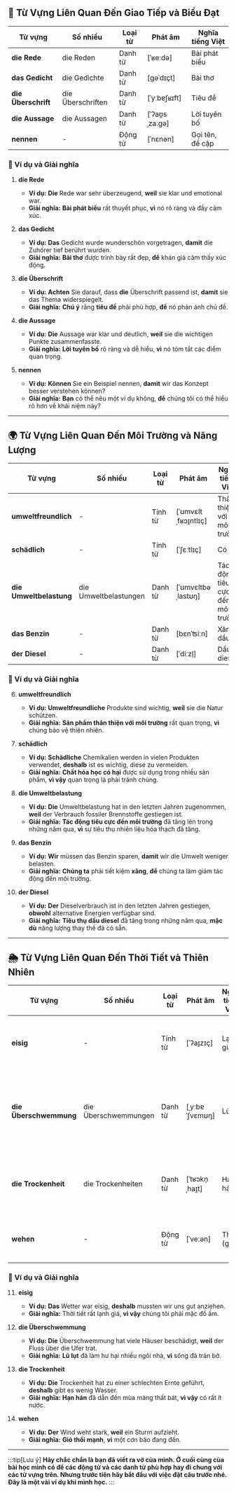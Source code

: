 ## **💬 Từ Vựng Liên Quan Đến Giao Tiếp và Biểu Đạt**

|**Từ vựng**|**Số nhiều**|**Loại từ**|**Phát âm**|**Nghĩa tiếng Việt**|
|---|---|---|---|---|
|**die Rede**|die Reden|Danh từ|[ˈʁeːdə]|Bài phát biểu|
|**das Gedicht**|die Gedichte|Danh từ|[ɡəˈdɪçt]|Bài thơ|
|**die Überschrift**|die Überschriften|Danh từ|[ˈyːbɐʃʁɪft]|Tiêu đề|
|**die Aussage**|die Aussagen|Danh từ|[ˈʔaʊ̯sˌzaːɡə]|Lời tuyên bố|
|**nennen**|-|Động từ|[ˈnɛnən]|Gọi tên, đề cập|

### **📌 Ví dụ và Giải nghĩa**

1. **die Rede**
    
    - **Ví dụ:** **Die** Rede war sehr überzeugend, **weil** sie klar und emotional war.
    - **Giải nghĩa:** **Bài phát biểu** rất thuyết phục, **vì** nó rõ ràng và đầy cảm xúc.
2. **das Gedicht**
    
    - **Ví dụ:** **Das** Gedicht wurde wunderschön vorgetragen, **damit** die Zuhörer tief berührt wurden.
    - **Giải nghĩa:** **Bài thơ** được trình bày rất đẹp, **để** khán giả cảm thấy xúc động.
3. **die Überschrift**
    
    - **Ví dụ:** **Achten** Sie darauf, dass **die** Überschrift passend ist, **damit** sie das Thema widerspiegelt.
    - **Giải nghĩa:** **Chú ý** rằng **tiêu đề** phải phù hợp, **để** nó phản ánh chủ đề.
4. **die Aussage**
    
    - **Ví dụ:** **Die** Aussage war klar und deutlich, **weil** sie die wichtigen Punkte zusammenfasste.
    - **Giải nghĩa:** **Lời tuyên bố** rõ ràng và dễ hiểu, **vì** nó tóm tắt các điểm quan trọng.
5. **nennen**
    
    - **Ví dụ:** **Können** Sie ein Beispiel nennen, **damit** wir das Konzept besser verstehen können?
    - **Giải nghĩa:** **Bạn** có thể nêu một ví dụ không, **để** chúng tôi có thể hiểu rõ hơn về khái niệm này?

---
## **🌍 Từ Vựng Liên Quan Đến Môi Trường và Năng Lượng**

|**Từ vựng**|**Số nhiều**|**Loại từ**|**Phát âm**|**Nghĩa tiếng Việt**|**Động từ thường đi kèm**|
|---|---|---|---|---|---|
|**umweltfreundlich**|-|Tính từ|[ˈʊmvɛltˌfʁɔɪ̯ntlɪç]|Thân thiện với môi trường|**sein, handeln**|
|**schädlich**|-|Tính từ|[ˈʃɛːtlɪç]|Có hại|**produzieren, vermeiden**|
|**die Umweltbelastung**|die Umweltbelastungen|Danh từ|[ˈʊmvɛltbəˌlastʊŋ]|Tác động tiêu cực đến môi trường|**verringern, erhöhen**|
|**das Benzin**|-|Danh từ|[bɛnˈʦiːn]|Xăng dầu|**tanken, sparen**|
|**der Diesel**|-|Danh từ|[ˈdiːzl̩]|Dầu diesel|**nutzen, abschaffen**|

### **📌 Ví dụ và Giải nghĩa**

6. **umweltfreundlich**
    
    - **Ví dụ:** **Umweltfreundliche** Produkte sind wichtig, **weil** sie die Natur schützen.
    - **Giải nghĩa:** **Sản phẩm thân thiện với môi trường** rất quan trọng, **vì** chúng bảo vệ thiên nhiên.
7. **schädlich**
    
    - **Ví dụ:** **Schädliche** Chemikalien werden in vielen Produkten verwendet, **deshalb** ist es wichtig, diese zu vermeiden.
    - **Giải nghĩa:** **Chất hóa học có hại** được sử dụng trong nhiều sản phẩm, **vì vậy** quan trọng là phải tránh chúng.
8. **die Umweltbelastung**
    
    - **Ví dụ:** **Die** Umweltbelastung hat in den letzten Jahren zugenommen, **weil** der Verbrauch fossiler Brennstoffe gestiegen ist.
    - **Giải nghĩa:** **Tác động tiêu cực đến môi trường** đã tăng lên trong những năm qua, **vì** sự tiêu thụ nhiên liệu hóa thạch đã tăng.
9. **das Benzin**
    
    - **Ví dụ:** **Wir** müssen das Benzin sparen, **damit** wir die Umwelt weniger belasten.
    - **Giải nghĩa:** **Chúng ta** phải tiết kiệm **xăng**, **để** chúng ta làm giảm tác động đến môi trường.
10. **der Diesel**
    
    - **Ví dụ:** **Der** Dieselverbrauch ist in den letzten Jahren gestiegen, **obwohl** alternative Energien verfügbar sind.
    - **Giải nghĩa:** **Tiêu thụ dầu diesel** đã tăng trong những năm qua, **mặc dù** năng lượng thay thế đã có sẵn.

---
## **🌦️ Từ Vựng Liên Quan Đến Thời Tiết và Thiên Nhiên**

|**Từ vựng**|**Số nhiều**|**Loại từ**|**Phát âm**|**Nghĩa tiếng Việt**|**Ví dụ**|
|---|---|---|---|---|---|
|**eisig**|-|Tính từ|[ˈʔaɪ̯zɪç]|Lạnh giá|_Das Wetter war eisig, **deshalb** mussten wir uns gut anziehen._   (Thời tiết rất lạnh giá, **vì vậy** chúng tôi phải mặc đồ ấm.)|
|**die Überschwemmung**|die Überschwemmungen|Danh từ|[ˌyːbɐˈʃvɛmʊŋ]|Lũ lụt|_Nach dem starken Regen gab es **Überschwemmungen**, **weshalb** viele Straßen unpassierbar waren._   (Sau trận mưa lớn, đã có **lũ lụt**, **vì vậy** nhiều con đường không thể đi được.)|
|**die Trockenheit**|die Trockenheiten|Danh từ|[ˈtʁɔkn̩ˌhaɪ̯t]|Hạn hán|_Die Trockenheit hat die Ernte zerstört, **deswegen** sind die Preise gestiegen._   (Hạn hán đã phá hủy mùa màng, **vì vậy** giá cả đã tăng lên.)|
|**wehen**|-|Động từ|[ˈveːən]|Thổi (gió)|_Der Wind weht sehr stark, **weil** ein Sturm kommt._   (Gió thổi rất mạnh, **vì** một cơn bão đang đến.)|

### **📌 Ví dụ và Giải nghĩa**

11. **eisig**
    
    - **Ví dụ:** **Das** Wetter war eisig, **deshalb** mussten wir uns gut anziehen.
    - **Giải nghĩa:** Thời tiết rất lạnh giá, **vì vậy** chúng tôi phải mặc đồ ấm.
12. **die Überschwemmung**
    
    - **Ví dụ:** **Die** Überschwemmung hat viele Häuser beschädigt, **weil** der Fluss über die Ufer trat.
    - **Giải nghĩa:** **Lũ lụt** đã làm hư hại nhiều ngôi nhà, **vì** sông đã tràn bờ.
13. **die Trockenheit**
    
    - **Ví dụ:** **Die** Trockenheit hat zu einer schlechten Ernte geführt, **deshalb** gibt es wenig Wasser.
    - **Giải nghĩa:** **Hạn hán** đã dẫn đến mùa màng thất bát, **vì vậy** có rất ít nước.
14. **wehen**
    
    - **Ví dụ:** **Der** Wind weht stark, **weil** ein Sturm aufzieht.
    - **Giải nghĩa:** **Gió thổi mạnh**, **vì** một cơn bão đang đến.



---
:::tip[Lưu ý]
**Hãy chắc chắn là bạn đã viết ra vở của mình. Ở cuối cùng của bài học mình có để các động từ và các danh từ phù hợp hay đi chung với các từ vựng trên. Nhưng trước tiên hãy bắt đầu với việc đặt câu trước nhé. Đây là một vài ví dụ khi mình học.**
:::